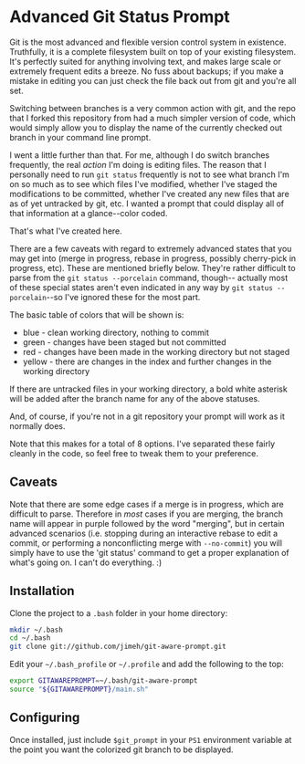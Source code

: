 # Advanced Git Status Prompt

Git is the most advanced and flexible version control system in existence.
Truthfully, it is a complete filesystem built on top of your existing
filesystem.  It's perfectly suited for anything involving text, and makes
large scale or extremely frequent edits a breeze.  No fuss about backups;
if you make a mistake in editing you can just check the file back out
from git and you're all set.

Switching between branches is a very common action with git, and the
repo that I forked this repository from had a much simpler version of
code, which would simply allow you to display the name of the currently
checked out branch in your command line prompt.

I went a little further than that.  For me, although I do switch branches
frequently, the real *action* I'm doing is editing files.  The reason that
I personally need to run `git status` frequently is not to see what branch
I'm on so much as to see which files I've modified, whether I've staged
the modifications to be committed, whether I've created any new files that
are as of yet untracked by git, etc.  I wanted a prompt that could display
all of that information at a glance--color coded.

That's what I've created here.

There are a few caveats with regard to extremely advanced states that you
may get into (merge in progress, rebase in progress, possibly cherry-pick
in progress, etc).  These are mentioned briefly below.  They're rather
difficult to parse from the `git status --porcelain` command, though--
actually most of these special states aren't even indicated in any way
by `git status --porcelain`--so I've ignored these for the most part.

The basic table of colors that will be shown is:

- blue - clean working directory, nothing to commit
- green - changes have been staged but not committed
- red - changes have been made in the working directory but not staged
- yellow - there are changes in the index and further changes in the working directory

If there are untracked files in your working directory, a bold white
asterisk will be added after the branch name for any of the above statuses.

And, of course, if you're not in a git repository your prompt will
work as it normally does.

Note that this makes for a total of 8 options.  I've separated these
fairly cleanly in the code, so feel free to tweak them to your preference.

## Caveats

Note that there are some edge cases if a merge is in progress, which are
difficult to parse.  Therefore in *most* cases if you are merging, the
branch name will appear in purple followed by the word "merging", but in
certain advanced scenarios (i.e. stopping during an interactive rebase to
edit a commit, or performing a nonconflicting merge with `--no-commit`)
you will simply have to use the 'git status' command to get a proper
explanation of what's going on.  I can't do everything.  :)

## Installation

Clone the project to a `.bash` folder in your home directory:

```bash
mkdir ~/.bash
cd ~/.bash
git clone git://github.com/jimeh/git-aware-prompt.git
```

Edit your `~/.bash_profile` or `~/.profile` and add the following to the top:

```bash
export GITAWAREPROMPT=~/.bash/git-aware-prompt
source "${GITAWAREPROMPT}/main.sh"
```


## Configuring

Once installed, just include `$git_prompt` in your `PS1` environment variable
at the point you want the colorized git branch to be displayed.

